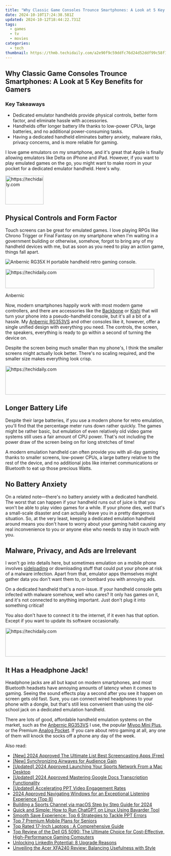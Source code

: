 ```yaml
---
title: "Why Classic Game Consoles Trounce Smartphones: A Look at 5 Key Benefits for Gamers"
date: 2024-10-10T17:24:38.581Z
updated: 2024-10-12T18:44:22.731Z
tags:
  - games
  - tv
  - movies
categories:
  - tech
thumbnail: https://thmb.techidaily.com/a2e90f9c59ddfc76d24d52ddf99c58f1453c310ceab2f51cc25530b47d90892e.jpg
---
```


## Why Classic Game Consoles Trounce Smartphones: A Look at 5 Key Benefits for Gamers

### Key Takeaways

* Dedicated emulator handhelds provide physical controls, better form factor, and eliminate hassle with accessories.
* Handhelds offer longer battery life thanks to low-power CPUs, large batteries, and no additional power-consuming tasks.
* Having a dedicated handheld eliminates battery anxiety, malware risks, privacy concerns, and is more reliable for gaming.

 I love game emulators on my smartphone, and it's great that Apple is finally allowing emulators like Delta on iPhone and iPad. However, if you want to play emulated games on the go, you might want to make room in your pocket for a dedicated emulator handheld. Here's why.

<!-- affiliate ads begin -->
<a href="https://25home.pxf.io/c/5597632/2148636/16836" target="_top" id="2148636">
  <img src="//a.impactradius-go.com/display-ad/16836-2148636" border="0" alt="https://techidaily.com" width="120" height="90"/>
</a>
<img height="0" width="0" src="https://25home.pxf.io/i/5597632/2148636/16836" style="position:absolute;visibility:hidden;" border="0" />
<!-- affiliate ads end -->

##  Physical Controls and Form Factor

 Touch screens can be great for emulated games. I love playing RPGs like Chrono Trigger or Final Fantasy on my smartphone when I'm waiting in a government building or otherwise, somehow, forgot to bring any of my handheld devices with me, but as soon as you need to play an action game, things fall apart.

![Anbernic RG35X H portable handheld retro gaming console.](https://static1.howtogeekimages.com/wordpress/wp-content/uploads/2024/02/anbernic_rg35xx_h.jpg) 

<!-- affiliate ads begin -->
<a href="https://review-au.sjv.io/c/5597632/2098703/14409" target="_top" id="2098703">
  <img src="//a.impactradius-go.com/display-ad/14409-2098703" border="0" alt="https://techidaily.com" width="468" height="60"/>
</a>
<img height="0" width="0" src="https://review-au.sjv.io/i/5597632/2098703/14409" style="position:absolute;visibility:hidden;" border="0" />
<!-- affiliate ads end -->

Anbernic

 Now, modern smartphones happily work with most modern game controllers, and there are accessories like the [Backbone](https://mondly-stories.techidaily.com/grundkurs-deutsch-aufbauend-bis-100-in-der-deutschen-zahlenreihe/) or [Kishi](https://fox-blue.techidaily.com/visualizing-your-vision-incorporating-new-fonts-into-after-effects/) that will turn your phone into a pseudo-handheld console, but it's all a bit of a hassle. My [Anbernic RG353VS](https://www.amazon.com/RG353VS-Handheld-Console-Bluetooth-RG353VS-Transparent/dp/B0BPCQRYPX/?tag=hotoge-20&ascsubtag=UUhtgUeUpU2003054&asc%5Frefurl=https%3A%2F%2Fwww.howtogeek.com%2Freasons-retro-gaming-handhelds-are-better-than-a-phone-app%2F&asc%5Fcampaign=Evergreen) and other consoles like it, however, offer a single unified design with everything you need. The controls, the screen, the speakers, everything is ready to go within a second of turning the device on.

 Despite the screen being much smaller than my phone's, I think the smaller screens might actually look better. There's no scaling required, and the smaller size makes everything look crisp.

<!-- affiliate ads begin -->
<a href="https://appsumo.8odi.net/c/5597632/2123738/7443" target="_top" id="2123738">
  <img src="//a.impactradius-go.com/display-ad/7443-2123738" border="0" alt="https://techidaily.com" width="600" height="90"/>
</a>
<img height="0" width="0" src="https://appsumo.8odi.net/i/5597632/2123738/7443" style="position:absolute;visibility:hidden;" border="0" />
<!-- affiliate ads end -->

##  Longer Battery Life

 Despite their large batteries, if you use a modern phone for retro emulation, you'll find that the percentage meter runs down rather quickly. The games might be rather basic, but emulation of even relatively old video game systems still uses a fair amount of CPU power. That's not including the power draw of the screen being on for long stretches of time!

 A modern emulation handheld can often provide you with all-day gaming thanks to smaller screens, low-power CPUs, a large battery relative to the rest of the device, and no additional jobs like internet communications or Bluetooth to eat up those precious Watts.

##  No Battery Anxiety

 On a related note—there's no battery anxiety with a dedicated handheld. The worst that can happen if your handheld runs out of juice is that you won't be able to play video games for a while. If your phone dies, well that's a small-scale disaster and can actually leave you in a pretty dangerous situation. So, at the very least, keeping a dedicated emulation handheld around means you don't have to worry about your gaming habit causing any real inconvenience to you or anyone else who needs to stay in touch with you.

##  Malware, Privacy, and Ads are Irrelevant

 I won't go into details here, but sometimes emulation on a mobile phone involves [sideloading](https://tech-haven.techidaily.com/navigating-nuance-the-human-advantage-over-bots/) or downloading stuff that could put your phone at risk of a malware infection. Apart from that, emulator apps themselves might gather data you don't want them to, or bombard you with annoying ads.

 On a dedicated handheld that's a non-issue. If your handheld console gets infected with malware somehow, well who cares? It only has games on it, and it's not connected to anything important. Just don't plug it into something critical!

 You also don't have to connect it to the internet, if it even has that option. Except if you want to update its software occasionally.

<!-- affiliate ads begin -->
<a href="https://aligracehair.sjv.io/c/5597632/1884021/19272" target="_top" id="1884021">
  <img src="//a.impactradius-go.com/display-ad/19272-1884021" border="0" alt="https://techidaily.com" width="728" height="90"/>
</a>
<img height="0" width="0" src="https://aligracehair.sjv.io/i/5597632/1884021/19272" style="position:absolute;visibility:hidden;" border="0" />
<!-- affiliate ads end -->

##  It Has a Headphone Jack!

 Headphone jacks are all but kaput on modern smartphones, and most Bluetooth headsets have annoying amounts of latency when it comes to gaming. Seeing the sound effects play a second after you see it happen on screen gets old fast. Sure, you can connect wired headphones to your phone with a dongle, but that's still less convenient than using the old-school jack on a dedicated emulation handheld.

 There are lots of good, affordable handheld emulation systems on the market, such as the [Anbernic RG353VS](https://www.amazon.com/Handheld-Pre-Installed-Supports-Bluetooth-Streaming/dp/B0BGC1R75N?tag=hotoge-20&ascsubtag=UUhtgUeUpU2003054&asc%5Frefurl=https%3A%2F%2Fwww.howtogeek.com%2Freasons-retro-gaming-handhelds-are-better-than-a-phone-app%2F&asc%5Fcampaign=Evergreen) I use, the popular [Miyoo Mini Plus](https://www.amazon.com/Console-3-5-inch-3000mAH-Endurance-Battery%EF%BC%8C/dp/B0CS3SDF7V/?tag=hotoge-20&ascsubtag=UUhtgUeUpU2003054&asc%5Frefurl=https%3A%2F%2Fwww.howtogeek.com%2Freasons-retro-gaming-handhelds-are-better-than-a-phone-app%2F&asc%5Fcampaign=Evergreen), or the Premium [Analog Pocket](https://www.amazon.com/Analogue-Pocket-Transparent-Game-Boy-Color/dp/B0CL123S88/?tag=hotoge-20&ascsubtag=UUhtgUeUpU2003054&asc%5Frefurl=https%3A%2F%2Fwww.howtogeek.com%2Freasons-retro-gaming-handhelds-are-better-than-a-phone-app%2F&asc%5Fcampaign=Evergreen). If you care about retro gaming at all, any one of them will knock the socks off a phone any day of the week.

<ins class="adsbygoogle"
     style="display:block"
     data-ad-format="autorelaxed"
     data-ad-client="ca-pub-7571918770474297"
     data-ad-slot="1223367746"></ins>

<ins class="adsbygoogle"
     style="display:block"
     data-ad-client="ca-pub-7571918770474297"
     data-ad-slot="8358498916"
     data-ad-format="auto"
     data-full-width-responsive="true"></ins>

<span class="atpl-alsoreadstyle">Also read:</span>
<div><ul>
<li><a href="https://visual-screen-recording.techidaily.com/new-2024-approved-the-ultimate-list-best-screencasting-apps-free/"><u>[New] 2024 Approved The Ultimate List Best Screencasting Apps (Free)</u></a></li>
<li><a href="https://some-approaches.techidaily.com/new-synchronizing-airwaves-for-audience-gain/"><u>[New] Synchronizing Airwaves for Audience Gain</u></a></li>
<li><a href="https://youtube-tips.techidaily.com/ed-2024-approved-launching-your-sports-network-from-a-mac-desktop/"><u>[Updated] 2024 Approved Launching Your Sports Network From a Mac Desktop</u></a></li>
<li><a href="https://fox-blue.techidaily.com/updated-2024-approved-mastering-google-docs-transcription-functionality/"><u>[Updated] 2024 Approved Mastering Google Docs Transcription Functionality</u></a></li>
<li><a href="https://extra-lessons.techidaily.com/updated-accelerating-ppt-video-engagement-rates/"><u>[Updated] Accelerating PPT Video Engagement Rates</u></a></li>
<li><a href="https://extra-approaches.techidaily.com/2024-approved-navigating-windows-for-an-exceptional-listening-experience-top-8/"><u>2024 Approved Navigating Windows for an Exceptional Listening Experience (Top 8)</u></a></li>
<li><a href="https://youtube-tips.techidaily.com/ing-a-sports-channel-via-macos-step-by-step-guide-for-2024/"><u>Building a Sports Channel via macOS Step by Step Guide for 2024</u></a></li>
<li><a href="https://tech-haven.techidaily.com/quick-and-simple-how-to-run-chatgpt-on-linux-using-bavarder-tool/"><u>Quick and Simple: How to Run ChatGPT on Linux Using Bavarder Tool</u></a></li>
<li><a href="https://windows11.techidaily.com/smooth-save-experience-top-6-strategies-to-tackle-ppt-errors/"><u>Smooth Save Experience: Top 6 Strategies to Tackle PPT Errors</u></a></li>
<li><a href="https://buynow-help.techidaily.com/top-7-premium-mobile-plans-for-seniors/"><u>Top 7 Premium Mobile Plans for Seniors</u></a></li>
<li><a href="https://buynow-help.techidaily.com/top-rated-17-inch-laptops-a-comprehensive-guide/"><u>Top Rated 17-Inch Laptops : A Comprehensive Guide</u></a></li>
<li><a href="https://buynow-help.techidaily.com/top-review-of-the-dell-g5-5090-the-ultimate-choice-for-cost-effective-high-performance-gaming-computers/"><u>Top Review of the Dell G5 5090: The Ultimate Choice for Cost-Effective, High-Performance Gaming Computers</u></a></li>
<li><a href="https://buynow-help.techidaily.com/unlocking-linkedin-potential-8-upgrade-reasons/"><u>Unlocking LinkedIn Potential: 8 Upgrade Reasons</u></a></li>
<li><a href="https://buynow-help.techidaily.com/unveiling-the-acer-xfa240-review-balancing-usefulness-with-style/"><u>Unveiling the Acer XFA240 Review: Balancing Usefulness with Style</u></a></li>
</ul></div>

